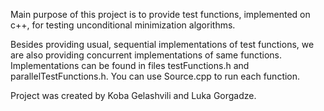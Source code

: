 Main purpose of this project is to provide test functions, implemented on c++, for testing unconditional minimization algorithms.

Besides providing usual, sequential implementations of test functions, we are also providing concurrent implementations of same functions. Implementations can be found in files testFunctions.h and parallelTestFunctions.h. You can use Source.cpp to run each function.

Project was created by Koba Gelashvili and Luka Gorgadze.
